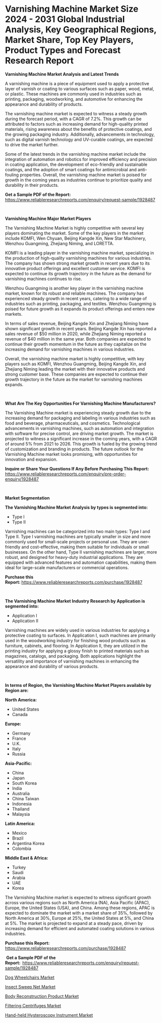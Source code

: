 <p><h1>Varnishing Machine Market Size 2024 - 2031 Global Industrial Analysis, Key Geographical Regions, Market Share, Top Key Players, Product Types and Forecast Research Report</h1></p><p><strong>Varnishing Machine Market Analysis and Latest Trends</strong></p>
<p><p>A varnishing machine is a piece of equipment used to apply a protective layer of varnish or coating to various surfaces such as paper, wood, metal, or plastic. These machines are commonly used in industries such as printing, packaging, woodworking, and automotive for enhancing the appearance and durability of products.</p><p>The varnishing machine market is expected to witness a steady growth during the forecast period, with a CAGR of 7.2%. This growth can be attributed to factors such as increasing demand for high-quality printed materials, rising awareness about the benefits of protective coatings, and the growing packaging industry. Additionally, advancements in technology, such as digital varnish technology and UV-curable coatings, are expected to drive the market further.</p><p>Some of the latest trends in the varnishing machine market include the integration of automation and robotics for improved efficiency and precision in coating application, the development of eco-friendly and sustainable coatings, and the adoption of smart coatings for antimicrobial and anti-fouling properties. Overall, the varnishing machine market is poised for growth in the coming years as industries continue to prioritize quality and durability in their products.</p></p>
<p><strong>Get a Sample PDF of the Report:&nbsp;</strong> <a href="https://www.reliableresearchreports.com/enquiry/request-sample/1928487">https://www.reliableresearchreports.com/enquiry/request-sample/1928487</a></p>
<p>&nbsp;</p>
<p><strong>Varnishing Machine Major Market Players</strong></p>
<p><p>The Varnishing Machine Market is highly competitive with several key players dominating the market. Some of the key players in the market include KOMFI, Wen Chyuan, Beijing Kangde Xin, New Star Machinery, Wenzhou Guangming, Zhejiang Niming, and LORETTA.</p><p>KOMFI is a leading player in the varnishing machine market, specializing in the production of high-quality varnishing machines for various industries. The company has shown strong market growth in recent years due to its innovative product offerings and excellent customer service. KOMFI is expected to continue its growth trajectory in the future as the demand for varnishing machines continues to rise.</p><p>Wenzhou Guangming is another key player in the varnishing machine market, known for its robust and reliable machines. The company has experienced steady growth in recent years, catering to a wide range of industries such as printing, packaging, and textiles. Wenzhou Guangming is poised for future growth as it expands its product offerings and enters new markets.</p><p>In terms of sales revenue, Beijing Kangde Xin and Zhejiang Niming have shown significant growth in recent years. Beijing Kangde Xin has reported a sales revenue of $50 million in 2020, while Zhejiang Niming reported a revenue of $40 million in the same year. Both companies are expected to continue their growth momentum in the future as they capitalize on the increasing demand for varnishing machines in various industries.</p><p>Overall, the varnishing machine market is highly competitive, with key players such as KOMFI, Wenzhou Guangming, Beijing Kangde Xin, and Zhejiang Niming leading the market with their innovative products and strong customer base. These companies are expected to continue their growth trajectory in the future as the market for varnishing machines expands.</p></p>
<p>&nbsp;</p>
<p><strong>What Are The Key Opportunities For Varnishing Machine Manufacturers?</strong></p>
<p><p>The Varnishing Machine market is experiencing steady growth due to the increasing demand for packaging and labeling in various industries such as food and beverage, pharmaceuticals, and cosmetics. Technological advancements in varnishing machines, such as automation and integration with software for precise control, are driving market growth. The market is projected to witness a significant increase in the coming years, with a CAGR of around 5% from 2021 to 2026. This growth is fueled by the growing trend of customization and branding in products. The future outlook for the Varnishing Machine market looks promising, with opportunities for innovation and expansion.</p></p>
<p><strong>Inquire or Share Your Questions If Any Before Purchasing This Report:</strong> <a href="https://www.reliableresearchreports.com/enquiry/pre-order-enquiry/1928487">https://www.reliableresearchreports.com/enquiry/pre-order-enquiry/1928487</a></p>
<p>&nbsp;</p>
<p><strong>Market Segmentation</strong></p>
<p><strong>The Varnishing Machine Market Analysis by types is segmented into:</strong></p>
<p><ul><li>Type I</li><li>Type II</li></ul></p>
<p><p>Varnishing machines can be categorized into two main types: Type I and Type II. Type I varnishing machines are typically smaller in size and more commonly used for small-scale projects or personal use. They are user-friendly and cost-effective, making them suitable for individuals or small businesses. On the other hand, Type II varnishing machines are larger, more robust, and designed for heavy-duty industrial applications. They are equipped with advanced features and automation capabilities, making them ideal for large-scale manufacturers or commercial operations.</p></p>
<p><strong>Purchase this Report:&nbsp;</strong><a href="https://www.reliableresearchreports.com/purchase/1928487">https://www.reliableresearchreports.com/purchase/1928487</a></p>
<p>&nbsp;</p>
<p><strong>The Varnishing Machine Market Industry Research by Application is segmented into:</strong></p>
<p><ul><li>Application I</li><li>Application II</li></ul></p>
<p><p>Varnishing machines are widely used in various industries for applying a protective coating to surfaces. In Application I, such machines are primarily used in the woodworking industry for finishing wood products such as furniture, cabinets, and flooring. In Application II, they are utilized in the printing industry for applying a glossy finish to printed materials such as magazines, catalogs, and packaging. Both applications highlight the versatility and importance of varnishing machines in enhancing the appearance and durability of various products.</p></p>
<p>&nbsp;</p>
<p><strong>In terms of Region, the Varnishing Machine Market Players available by Region are:</strong></p>
<p>
    <p> <strong> North America: </strong>
        <ul>
            <li>United States</li>
            <li>Canada</li>
        </ul>
        </p> 
    <p> <strong> Europe: </strong>
        <ul>
            <li>Germany</li>
            <li>France</li>
            <li>U.K.</li>
            <li>Italy</li>
            <li>Russia</li>
        </ul>
        </p> 
    <p> <strong> Asia-Pacific: </strong>
        <ul>
            <li>China</li>
            <li>Japan</li>
            <li>South Korea</li>
            <li>India</li>
            <li>Australia</li>
            <li>China Taiwan</li>
            <li>Indonesia</li>
            <li>Thailand</li>
            <li>Malaysia</li>
        </ul>
        </p> 
    <p> <strong> Latin America: </strong>
        <ul>
            <li>Mexico</li>
            <li>Brazil</li>
            <li>Argentina Korea</li>
            <li>Colombia</li>
        </ul>
        </p> 
    <p> <strong> Middle East & Africa: </strong>
        <ul>
            <li>Turkey</li>
            <li>Saudi</li>
            <li>Arabia</li>
            <li>UAE</li>
            <li>Korea</li>
        </ul>
    </p>
    </p>
<p><p>The Varnishing Machine market is expected to witness significant growth across various regions such as North America (NA), Asia Pacific (APAC), Europe, the United States (USA), and China. Among these regions, APAC is expected to dominate the market with a market share of 35%, followed by North America at 30%, Europe at 25%, the United States at 5%, and China at 5%. The market is projected to expand at a steady pace, driven by increasing demand for efficient and automated coating solutions in various industries.</p></p>
<p><strong>Purchase this Report: </strong><a href="https://www.reliableresearchreports.com/purchase/1928487">https://www.reliableresearchreports.com/purchase/1928487</a></p>
<p>&nbsp;<strong>Get a Sample PDF of the Report:&nbsp;&nbsp;</strong><a href="https://www.reliableresearchreports.com/enquiry/request-sample/1928487">https://www.reliableresearchreports.com/enquiry/request-sample/1928487</a></p>
<p><strong></strong></p>
<p><p><a href="https://view.publitas.com/reportprime-1/dog-wheelchairs-market-size-growth-outlook-from-2024-to-2031-projecting-at-markets-trends-analysis-by-application-regional-outlook-and-revenue/">Dog Wheelchairs Market</a></p><p><a href="https://view.publitas.com/reportprime-1/insect-sweep-net-market-size-growth-outlook-from-2024-to-2031-projecting-at-markets-trends-analysis-by-application-regional-outlook-and-revenue/">Insect Sweep Net Market</a></p><p><a href="https://fearless-okapi-6c8.notion.site/Body-Reconstruction-Product-Market-Research-Report-Reveals-The-Latest-Trends-And-Opportunities-of-th-7545e0e171204b0b96aa5973128260fc">Body Reconstruction Product Market</a></p><p><a href="https://scarlet-rocket-c63.notion.site/Filtering-Centrifuges-Market-Research-Report-Unlocks-Analysis-on-the-Market-Financial-Status-Market-34e2be9741e4496a85aaf2abd1bc6735">Filtering Centrifuges Market</a></p><p><a href="https://zircon-bluebell-299.notion.site/Hand-held-Hysteroscopy-Instrument-Market-Research-Report-Reveals-The-Latest-Trends-And-Opportunities-3e993dfedab2453cbe5f43e87ca3d2c6">Hand-held Hysteroscopy Instrument Market</a></p></p>